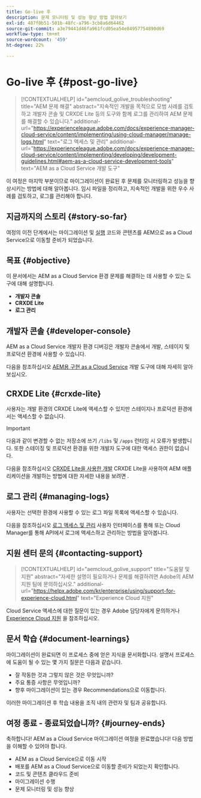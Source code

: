 ```yaml
---
title: Go-live 후
description: 문제 모니터링 및 성능 향상 방법 알아보기
exl-id: 487f0b51-501b-48fc-a796-3cb8a6d64462
source-git-commit: a3e79441d46fa961fcd05ea54e84957754890d69
workflow-type: tm+mt
source-wordcount: '459'
ht-degree: 22%

---
```


# Go-live 후 {#post-go-live}

>[!CONTEXTUALHELP]
>id="aemcloud_golive_troubleshooting"
>title="AEM 문제 해결"
>abstract="지속적인 개발을 목적으로 모범 사례를 검토하고 개발자 콘솔 및 CRXDE Lite 등의 도구와 함께 로그를 관리하여 AEM 문제를 해결할 수 있습니다."
>additional-url="https://experienceleague.adobe.com/docs/experience-manager-cloud-service/content/implementing/using-cloud-manager/manage-logs.html" text="로그 액세스 및 관리"
>additional-url="https://experienceleague.adobe.com/docs/experience-manager-cloud-service/content/implementing/developing/development-guidelines.html#aem-as-a-cloud-service-development-tools" text="AEM as a Cloud Service 개발 도구"

이 여정은 마지막 부분이므로 마이그레이션이 완료된 후 문제를 모니터링하고 성능을 향상시키는 방법에 대해 알아봅니다. 임시 파일을 정리하고, 지속적인 개발을 위한 우수 사례를 검토하고, 로그를 관리해야 합니다.

## 지금까지의 스토리 {#story-so-far}

여정의 이전 단계에서는 마이그레이션 및 [실행](/help/journey-migration/go-live.md) 코드와 콘텐츠를 AEM으로 as a Cloud Service으로 이동할 준비가 되었습니다.

## 목표 {#objective}

이 문서에서는 AEM as a Cloud Service 환경 문제를 해결하는 데 사용할 수 있는 도구에 대해 설명합니다.

* **개발자 콘솔**
* **CRXDE Lite**
* **로그 관리**

## 개발자 콘솔 {#developer-console}

AEM as a Cloud Service 개발자 환경 디버깅은 개발자 콘솔에서 개발, 스테이지 및 프로덕션 환경에 사용할 수 있습니다.

다음을 참조하십시오 [AEM용 구현 as a Cloud Service](/help/implementing/developing/introduction/development-guidelines.md#aem-as-a-cloud-service-development-tools) 개발 도구에 대해 자세히 알아보십시오.

## CRXDE Lite {#crxde-lite}

사용자는 개발 환경의 CRXDE Lite에 액세스할 수 있지만 스테이지나 프로덕션 환경에서는 액세스할 수 없습니다.

>[!IMPORTANT]
>다음과 같이 변경할 수 없는 저장소에 쓰기 `/libs` 및 `/apps` 런타임 시 오류가 발생합니다. 또한 스테이징 및 프로덕션 환경을 위한 개발자 도구에 대한 액세스 권한이 없습니다.

다음을 참조하십시오 [CRXDE Lite을 사용한 개발](/help/implementing/developing/tools/crxde.md) CRXDE Lite을 사용하여 AEM 애플리케이션을 개발하는 방법에 대한 자세한 내용을 보려면 .

## 로그 관리 {#managing-logs}

사용자는 선택한 환경에 사용할 수 있는 로그 파일 목록에 액세스할 수 있습니다.

다음을 참조하십시오 [로그 액세스 및 관리](/help/implementing/cloud-manager/manage-logs.md) 사용자 인터페이스를 통해 또는 Cloud Manager를 통해 API에서 로그에 액세스하고 관리하는 방법을 알아봅니다.

## 지원 센터 문의 {#contacting-support}

>[!CONTEXTUALHELP]
>id="aemcloud_golive_support"
>title="도움말 및 지원"
>abstract="자세한 설명이 필요하거나 문제를 해결하려면 Adobe의 AEM 지원 팀에 문의하십시오."
>additional-url="https://helpx.adobe.com/kr/enterprise/using/support-for-experience-cloud.html" text="Experience Cloud 지원"

Cloud Service 액세스에 대한 질문이 있는 경우 Adobe 담당자에게 문의하거나 [Experience Cloud 지원](https://helpx.adobe.com/kr/enterprise/using/support-for-experience-cloud.html) 을 참조하십시오.

## 문서 학습 {#document-learnings}

마이그레이션이 완료되면 이 프로세스 중에 얻은 지식을 문서화합니다. 설명서 프로세스에 도움이 될 수 있는 몇 가지 질문은 다음과 같습니다.

* 잘 작동한 것과 그렇지 않은 것은 무엇입니까?
* 주요 통증 사항은 무엇입니까?
* 향후 마이그레이션이 있는 경우 Recommendations으로 이동합니다.

이러한 마이그레이션 후 학습 내용을 조직 내의 관련자 및 팀과 공유합니다.

## 여정 종료 - 종료되었습니까? {#journey-ends}

축하합니다! AEM as a Cloud Service 마이그레이션 여정을 완료했습니다! 다음 방법을 이해할 수 있어야 합니다.

* AEM as a Cloud Service으로 이동 시작
* 배포를 AEM as a Cloud Service으로 이동할 준비가 되었는지 확인합니다.
* 코드 및 콘텐츠 클라우드 준비
* 마이그레이션 수행
* 문제 모니터링 및 성능 향상
